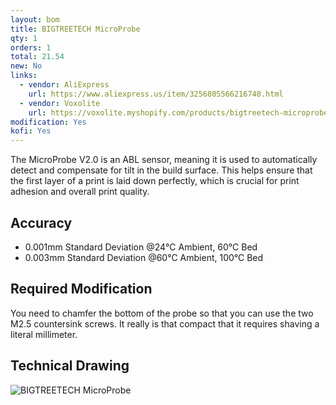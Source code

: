 ```yaml
---
layout: bom
title: BIGTREETECH MicroProbe
qty: 1
orders: 1
total: 21.54
new: No
links:
  - vendor: AliExpress
    url: https://www.aliexpress.us/item/3256805566216748.html
  - vendor: Voxolite
    url: https://voxolite.myshopify.com/products/bigtreetech-microprobe-v2-auto-leveling-sensor-3d-touch-sensor-for-ender-3-voron-2-4-h2-extruder-skr-mini-e3-v3-0-vs-bl-touch
modification: Yes
kofi: Yes
---
```


The MicroProbe V2.0 is an ABL sensor, meaning it is used to automatically detect and compensate for tilt in the build
surface. This helps ensure that the first layer of a print is laid down
perfectly, which is crucial for print adhesion and overall print quality.

## Accuracy

- 0.001mm Standard Deviation @24℃ Ambient, 60℃ Bed
- 0.003mm Standard Deviation @60℃ Ambient, 100℃ Bed

## Required Modification

You need to chamfer the bottom of the probe so that you can use the two M2.5 countersink screws. It really is that
compact that it requires shaving a literal millimeter.

## Technical Drawing

![BIGTREETECH MicroProbe](https://cdn.shopify.com/s/files/1/1619/4791/files/1_7524321e-f03e-4d21-b846-04d5ef018ddc.jpg?v=1694521676)
